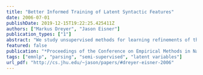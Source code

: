 ```yaml
---
title: "Better Informed Training of Latent Syntactic Features"
date: 2006-07-01
publishDate: 2019-12-15T19:22:25.425411Z
authors: ["Markus Dreyer", "Jason Eisner"]
publication_types: ["1"]
abstract: "We study unsupervised methods for learning refinements of the nonterminals in a treebank. Following Matsuzaki et al. (2005) and Prescher (2005), we may for example split NP without supervision into NP[0] and NP[1], which behave differently. We first propose to learn a PCFG that adds such features to nonterminals in such a way that they respect patterns of linguistic feature passing: each node’s nonterminal features are either identical to, or independent of, those of its parent. This linguistic constraint reduces runtime and the number of parameters to be learned. However, it did not yield improvements when training on the Penn Treebank. An orthogonal strategy was more successful: to improve the performance of the EM learner by treebank preprocessing and by annealing methods that split nonterminals selectively. Using these methods, we can maintain high parsing accuracy while dramatically reducing the model size."
featured: false
publication: "*Proceedings of the Conference on Empirical Methods in Natural Language Processing (EMNLP)*"
tags: ["emnlp", "parsing", "semi-supervised", "latent variables"]
url_pdf: "http://cs.jhu.edu/~jason/papers/#dreyer-eisner-2006"
---
```



